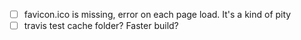 - [ ] favicon.ico is missing, error on each page load. It's a kind of pity
- [ ] travis test cache folder? Faster build?